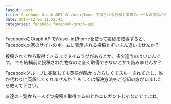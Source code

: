 ```yaml
---
layout: post
title: Facebook Graph API の /user/home で得られる投稿と実際のホームの投稿が違っている
date: 2014-12-05 11:55:43
categories: facebook facebook-graph-api
---
```

<p>FacebookのGraph APIで/{user-id}/homeを使って投稿を取得すると、Facebook本家のサイトのホームに表示される投稿とずいぶん違いませんか？</p>

<p>投稿されてから取得できるまでタイムラグがあるとか、多少違うのはいいんです。
でも結構前に投稿された物なのに全く取得できないとかで詰みませんか？</p>

<p>Facebookグループに突撃しても英語が酷かったらしくてスルーされてたし、誰か代わりに英訳してくれませんか？
もしくは解決方法をご存知の方がいましたら教えて下さい。</p>

<p>友達の一覧から一人ずつ投稿を取得するのとかエレガントじゃないですよね。</p>

